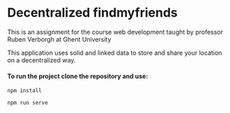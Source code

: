 # Decentralized findmyfriends

This is an assignment for the course web development taught by professor Ruben Verborgh at Ghent University

This application uses solid and linked data to store and share your location on a decentralized way. 

#### To run the project clone the repository and use:
```
npm install
```
```
npm run serve
```

